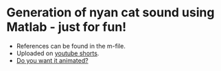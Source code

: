 # Generation of nyan cat sound using Matlab - just for fun!
* References can be found in the m-file.
* Uploaded on [youtube shorts](https://www.youtube.com/shorts/pw_zIUAfgV8).
* [Do you want it animated?](https://github.com/elgar328/matlab-code-examples/tree/main/nyancat)

